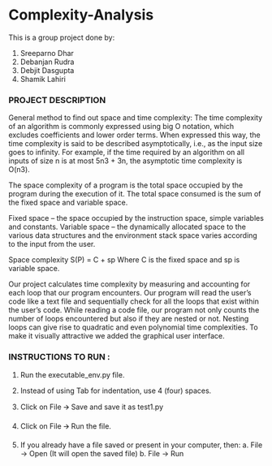 # Complexity-Analysis



This is a group project done by:
1. Sreeparno Dhar
2. Debanjan Rudra
3. Debjit Dasgupta
4. Shamik Lahiri



<h3> PROJECT DESCRIPTION </h3>

General method to find out space and time complexity:
The time complexity of an algorithm is commonly expressed using big O notation, which excludes coefficients and lower order terms. When expressed this way, the time complexity is said to be described asymptotically, i.e., as the input size goes to infinity.
For example, if the time required by an algorithm on all inputs of size n is at most 5n3 + 3n, the asymptotic time complexity is O(n3).

The space complexity of a program is the total space occupied by the program during the execution of it. The total space consumed is the sum of the fixed space and variable space. 

Fixed space – the space occupied by the instruction space, simple variables and constants. 
Variable space – the dynamically allocated space to the various data structures and the environment stack space varies according to the input from the user. 

Space complexity S(P) = C + sp
Where C is the fixed space and sp is variable space.


Our project calculates time complexity by measuring and accounting for each loop that our program encounters. Our program will read the user’s code like a text file and sequentially check for all the loops that exist within the user’s code. While reading a code file, our program not only counts the number of loops encountered but also if they are nested or not. Nesting loops can give rise to quadratic and even polynomial time complexities.
To make it visually attractive we added the graphical user interface.




<h3> INSTRUCTIONS TO RUN : </h3>

1. Run the executable_env.py file.
2. Instead of using Tab for indentation, use 4 (four) spaces.
3. Click on File 🡪 Save and save it as test1.py 
4. Click on File 🡪 Run the file.

5. If you already have a file saved or present in your computer, then:
  a.  File -> Open (It will open the saved file)
  b.  File -> Run
